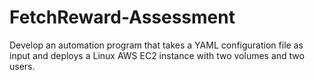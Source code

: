# FetchReward-Assessment
Develop an automation program that takes a YAML configuration file as input and deploys a Linux AWS EC2 instance with two volumes and two users.
